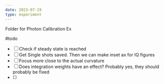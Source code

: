 ```yaml
---
date: 2023-07-19
type: experiment
---
```

Folder for Photon Calibration Ex

#todo
- [ ] Check if steady state is reached
- [ ] Get Single shots saved. Then we can make inset ax for IQ figures
- [ ] Focus more close to the actual curvature
- [ ] Does integration weights have an effect? Probably yes, they should probably be fixed
- [ ] 